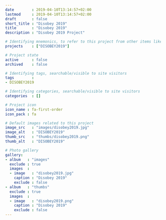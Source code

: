 ```yaml
---
date        : 2019-04-10T13:14:57+02:00
lastmod     : 2019-04-10T13:14:57+02:00
draft       : false
short_title : "Disobey 2019"
title       : "Disobey 2019"
description : "Disobey 2019 Project"

# Identifying mnemonics, to refer to this project from other items like blogs, etc.
projects    : ["DISOBEY2019"]

# Project state
active      : false
archived    : false

# Identifying tags, searchable/visible to site visitors
tags        :
- DISOBEY2019

# Identifying categories, searchable/visible to site visitors
categories  : []

# Project icon
icon_name : fa-first-order
icon_pack : fa

# Default images related to this project
image_src   : "images/disobey2019.jpg"
image_alt   : "DISOBEY2019"
thumb_src   : "thumbs/disobey2019.png"
thumb_alt   : "DISOBEY2019"

# Photo gallery
gallery:
- album   : "images"
  exclude : true
  images  :
  - image   : "disobey2019.jpg"
    caption : "Disobey 2019"
    exclude : false
- album   : "thumbs"
  exclude : true
  images  :
  - image   : "disobey2019.png"
    caption : "Disobey 2019"
    exclude : false
---
```

